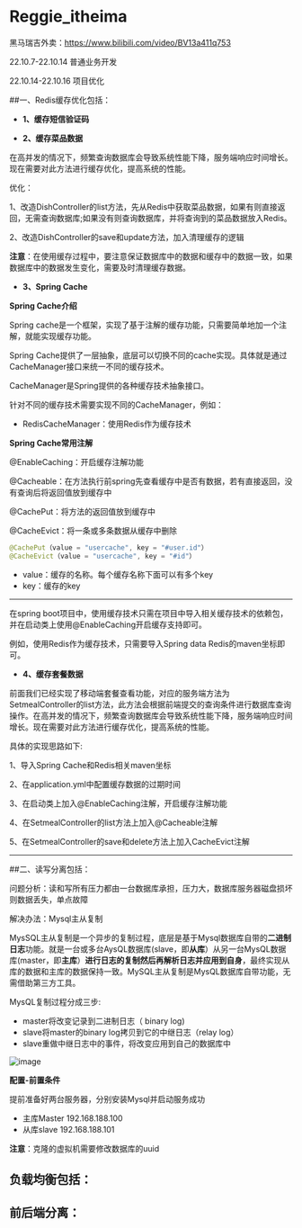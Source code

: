 # Reggie_itheima

黑马瑞吉外卖：https://www.bilibili.com/video/BV13a411q753



22.10.7-22.10.14	普通业务开发

22.10.14-22.10.16 项目优化



##一、Redis缓存优化包括：

- **1、缓存短信验证码**



- **2、缓存菜品数据**

在高并发的情况下，频繁查询数据库会导致系统性能下降，服务端响应时间增长。现在需要对此方法进行缓存优化，提高系统的性能。

优化：

1、改造DishController的list方法，先从Redis中获取菜品数据，如果有则直接返回，无需查询数据库;如果没有则查询数据库，并将查询到的菜品数据放入Redis。

2、改造DishController的save和update方法，加入清理缓存的逻辑

**注意**：在使用缓存过程中，要注意保证数据库中的数据和缓存中的数据一致，如果数据库中的数据发生变化，需要及时清理缓存数据。



- **3、Spring Cache**

**Spring Cache介绍**

Spring cache是一个框架，实现了基于注解的缓存功能，只需要简单地加一个注解，就能实现缓存功能。

Spring Cache提供了一层抽象，底层可以切换不同的cache实现。具体就是通过CacheManager接口来统一不同的缓存技术。

CacheManager是Spring提供的各种缓存技术抽象接口。

针对不同的缓存技术需要实现不同的CacheManager，例如：

- RedisCacheManager：使用Redis作为缓存技术

**Spring Cache常用注解**

@EnableCaching：开启缓存注解功能

@Cacheable：在方法执行前spring先查看缓存中是否有数据，若有直接返回，没有查询后将返回值放到缓存中

@CachePut：将方法的返回值放到缓存中

@CacheEvict：将一条或多条数据从缓存中删除

```java
@CachePut（value = "usercache", key = "#user.id"）
@CacheEvict（value = "usercache", key = "#id"）
```

- value：缓存的名称。每个缓存名称下面可以有多个key
- key：缓存的key

---

在spring boot项目中，使用缓存技术只需在项目中导入相关缓存技术的依赖包，并在启动类上使用@EnableCaching开启缓存支持即可。

例如，使用Redis作为缓存技术，只需要导入Spring data Redis的maven坐标即可。



- **4、缓存套餐数据**

前面我们已经实现了移动端套餐查看功能，对应的服务端方法为SetmealController的list方法，此方法会根据前端提交的查询条件进行数据库查询操作。在高并发的情况下，频繁查询数据库会导致系统性能下降，服务端响应时间增长。现在需要对此方法进行缓存优化，提高系统的性能。

具体的实现思路如下:

1、导入Spring Cache和Redis相关maven坐标

2、在application.yml中配置缓存数据的过期时间

3、在启动类上加入@EnableCaching注解，开启缓存注解功能

4、在SetmealController的list方法上加入@Cacheable注解

5、在SetmealController的save和delete方法上加入CacheEvict注解

---

##二、读写分离包括：

问题分析：读和写所有压力都由一台数据库承担，压力大，数据库服务器磁盘损坏则数据丢失，单点故障

解决办法：Mysql主从复制

MysSQL主从复制是一个异步的复制过程，底层是基于Mysql数据库自带的**二进制日志**功能。就是一台或多台AysQL数据库(slave，即**从库**）从另一台MysQL数据库(master，即**主库**）**进行日志的复制然后再解析日志并应用到自身**，最终实现从库的数据和主库的数据保持一致。MySQL主从复制是MysQL数据库自带功能，无需借助第三方工具。

MysQL复制过程分成三步:

- master将改变记录到二进制日志（ binary log)
- slave将master的binary log拷贝到它的中继日志（relay log）
- slave重做中继日志中的事件，将改变应用到自己的数据库中

![image](https://img2022.cnblogs.com/blog/2592691/202205/2592691-20220525213352219-1805015334.png)

**配置-前置条件**

提前准备好两台服务器，分别安装Mysql并启动服务成功

- 主库Master 192.168.188.100
- 从库slave 192.168.188.101

**注意**：克隆的虚拟机需要修改数据库的uuid





## 负载均衡包括：





## 前后端分离：

